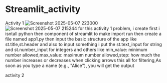 # Streamlit_activity
Activity 1
![Screenshot 2025-05-07 223000](https://github.com/user-attachments/assets/2233cec4-83b6-42e3-ae02-148eba9fece3)
![Screenshot 2025-05-07 215244](https://github.com/user-attachments/assets/80649f90-4675-4b5d-87d1-7c95bc67d4ef)
for this activity 1 problem, i create first i isntall python then component of streamlit to make import run then create a file named app1.py then input the basic structure of the app like st.title,st.header and also to input something i put the st.text_input for string and st.number_input for integers and others like min_value: minimum number allowed,max_value: maximum number allowed,step: how much the number increases or decreases when clicking arrows this all for filtering,As soon as you type a name (e.g., "Alice"), you will get the output


activity 2
